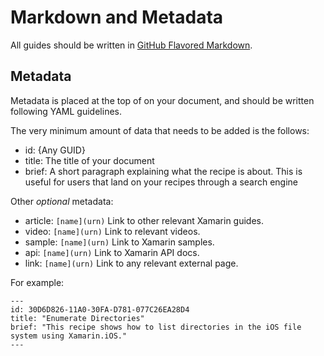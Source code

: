 Markdown and Metadata
=====================

All guides should be written in [GitHub Flavored Markdown](https://github.github.com/gfm/).

Metadata
--------

Metadata is placed at the top of on your document, and should be written following YAML guidelines. 

The very minimum amount of data that needs to be added is the follows: 

* id: {Any GUID}  
* title: The title of your document 
* brief: A short paragraph explaining what the recipe is about. This is useful for users that land on your recipes through a search engine 

Other _optional_ metadata: 

* article: `[name](urn)` Link to other relevant Xamarin guides. 
* video: `[name](urn)` Link to relevant videos. 
* sample: `[name](urn)` Link to Xamarin samples. 
* api: `[name](urn)` Link to Xamarin API docs. 
* link: `[name](urn)` Link to any relevant external page. 

For example:

```
---
id: 30D6D826-11A0-30FA-D781-077C26EA28D4
title: "Enumerate Directories"
brief: "This recipe shows how to list directories in the iOS file system using Xamarin.iOS."
---
```